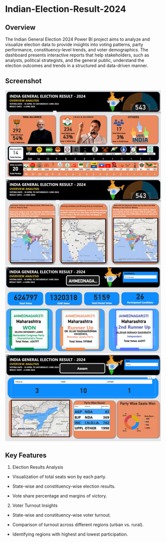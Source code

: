 # Indian-Election-Result-2024
## Overview
The Indian General Election 2024 Power BI project aims to analyze and visualize election data to provide insights into voting patterns, party performance, constituency-level trends, and voter demographics. The dashboard presents interactive reports that help stakeholders, such as analysts, political strategists, and the general public, understand the election outcomes and trends in a structured and data-driven manner.

## Screenshot
![screenshot](https://github.com/AdityaSingh4590/Indian-Election-Result-2024/blob/main/1.jpg)
![screenshot](https://github.com/AdityaSingh4590/Indian-Election-Result-2024/blob/main/2.jpg)
![screenshot](https://github.com/AdityaSingh4590/Indian-Election-Result-2024/blob/main/3.jpg)
![screenshot](https://github.com/AdityaSingh4590/Indian-Election-Result-2024/blob/main/4.jpg)

## Key Features
1. Election Results Analysis

  * Visualization of total seats won by each party.

  * State-wise and constituency-wise election results.

  * Vote share percentage and margins of victory.

2. Voter Turnout Insights

  * State-wise and constituency-wise voter turnout.

  * Comparison of turnout across different regions (urban vs. rural).

  * Identifying regions with highest and lowest participation.

